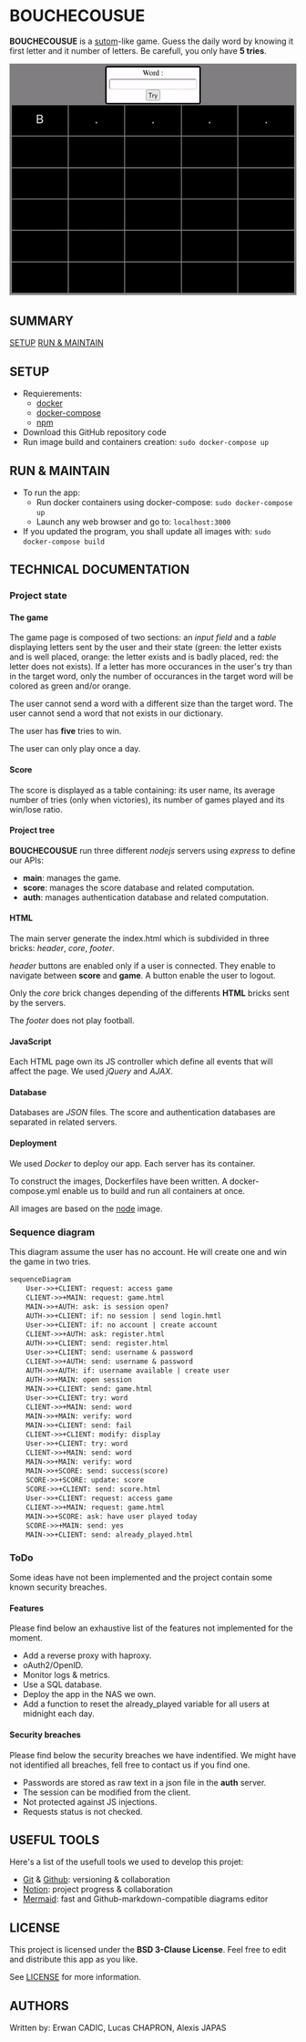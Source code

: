 # BOUCHECOUSUE
**BOUCHECOUSUE** is a [sutom]()-like game. Guess the daily word by knowing it first letter and it number of letters. Be carefull, you only have **5 tries**.

<p align="center">
    <img src="imgs/game_example.gif" alt="Animated example of the game" />
</p>

## SUMMARY
[SETUP](#SETUP)
[RUN & MAINTAIN](#RUN)

## SETUP
- Requierements:
    - [docker](https://docs.docker.com/engine/install/)
    - [docker-compose](https://docs.docker.com/compose/install/)
    - [npm](https://www.npmjs.com/)
- Download this GitHub repository code
- Run image build and containers creation: `sudo docker-compose up`

## RUN & MAINTAIN
- To run the app:
    - Run docker containers using docker-compose: `sudo docker-compose up`
    - Launch any web browser and go to: `localhost:3000`
- If you updated the program, you shall update all images with: `sudo docker-compose build`

## TECHNICAL DOCUMENTATION
### Project state
#### The game
The game page is composed of two sections: an *input field* and a *table* displaying letters sent by the user and their state (green: the letter exists and is well placed, orange: the letter exists and is badly placed, red: the letter does not exists). If a letter has more occurances in the user's try than in the target word, only the number of occurances in the target word will be colored as green and/or orange.

The user cannot send a word with a different size than the target word. The user cannot send a word that not exists in our dictionary.

The user has **five** tries to win.

The user can only play once a day.

#### Score
The score is displayed as a table containing: its user name, its average number of tries (only when victories), its number of games played and its win/lose ratio.

#### Project tree
**BOUCHECOUSUE** run three different *nodejs* servers using *express* to define our APIs:
- **main**: manages the game.
- **score**: manages the score database and related computation.
- **auth**: manages authentication database and related computation.

#### HTML
The main server generate the index.html which is subdivided in three bricks: *header*, *core*, *footer*.

*header* buttons are enabled only if a user is connected. They enable to navigate between **score** and **game**. A button enable the user to logout.

Only the *core* brick changes depending of the differents **HTML** bricks sent by the servers.

The *footer* does not play football.

#### JavaScript
Each HTML page own its JS controller which define all events that will affect the page. We used *jQuery* and *AJAX*.

#### Database
Databases are *JSON* files. The score and authentication databases are separated in related servers.

#### Deployment
We used *Docker* to deploy our app. Each server has its container.

To construct the images, Dockerfiles have been written. A docker-compose.yml enable us to build and run all containers at once.

All images are based on the [node](https://hub.docker.com/_/node) image.

### Sequence diagram
This diagram assume the user has no account. He will create one and win the game in two tries.
``` mermaid
sequenceDiagram
    User->>+CLIENT: request: access game
    CLIENT->>+MAIN: request: game.html
    MAIN->>+AUTH: ask: is session open?
    AUTH->>+CLIENT: if: no session | send login.hmtl
    User->>+CLIENT: if: no account | create account
    CLIENT->>+AUTH: ask: register.html
    AUTH->>+CLIENT: send: register.html
    User->>+CLIENT: send: username & password
    CLIENT->>+AUTH: send: username & password
    AUTH->>+AUTH: if: username available | create user
    AUTH->>+MAIN: open session
    MAIN->>+CLIENT: send: game.html
    User->>+CLIENT: try: word
    CLIENT->>+MAIN: send: word
    MAIN->>+MAIN: verify: word
    MAIN->>+CLIENT: send: fail
    CLIENT->>+CLIENT: modify: display
    User->>+CLIENT: try: word
    CLIENT->>+MAIN: send: word
    MAIN->>+MAIN: verify: word
    MAIN->>+SCORE: send: success(score)
    SCORE->>+SCORE: update: score
    SCORE->>+CLIENT: send: score.html
    User->>+CLIENT: request: access game
    CLIENT->>+MAIN: request: game.html
    MAIN->>+SCORE: ask: have user played today
    SCORE->>+MAIN: send: yes
    MAIN->>+CLIENT: send: already_played.html
```

### ToDo
Some ideas have not been implemented and the project contain some known security breaches.

#### Features
Please find below an exhaustive list of the features not implemented for the moment.
- Add a reverse proxy with haproxy.
- oAuth2/OpenID.
- Monitor logs & metrics.
- Use a SQL database.
- Deploy the app in the NAS we own.
- Add a function to reset the already_played variable for all users at midnight each day.

#### Security breaches
Please find below the security breaches we have indentified. We might have not identified all breaches, fell free to contact us if you find one.
- Passwords are stored as raw text in a json file in the **auth** server.
- The session can be modified from the client.
- Not protected against JS injections.
- Requests status is not checked.

## USEFUL TOOLS
Here's a list of the usefull tools we used to develop this projet:
- [Git](https://git-scm.com/) & [Github](https://github.com/): versioning & collaboration
- [Notion](https://www.notion.so): project progress & collaboration
- [Mermaid](https://mermaid.live): fast and Github-markdown-compatible diagrams editor

## LICENSE
This project is licensed under the **BSD 3-Clause License**. Feel free to edit and distribute this app as you like.

See [LICENSE](https://github.com/alexisjapas/boucheCousue/blob/main/LICENSE) for more information.

## AUTHORS
Written by: Erwan CADIC, Lucas CHAPRON, Alexis JAPAS
